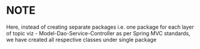 # NOTE

Here, instead of creating separate packages i.e. one package for each layer of topic viz - Model-Dao-Service-Controller as per Spring MVC standards, we have created all respective classes under single package
